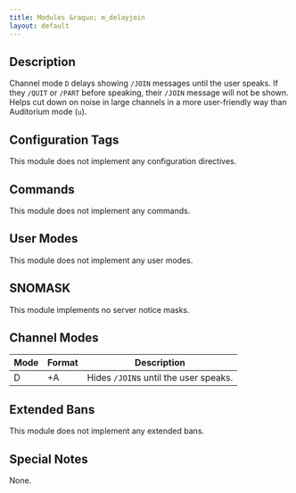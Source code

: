 ```yaml
---
title: Modules &raquo; m_delayjoin
layout: default
---
```


## Description

Channel mode `D` delays showing `/JOIN` messages until the user speaks. If they `/QUIT` or `/PART` before speaking,
their `/JOIN` message will not be shown. Helps cut down on noise in large channels in a more user-friendly way
than Auditorium mode (`u`).

## Configuration Tags

This module does not implement any configuration directives.

## Commands

This module does not implement any commands.

## User Modes

This module does not implement any user modes.

## SNOMASK

This module implements no server notice masks.

## Channel Modes

Mode | Format | Description
------- | ----------- | ---------
D | +A | Hides `/JOIN`s until the user speaks.

## Extended Bans

This module does not implement any extended bans.

## Special Notes

None.
